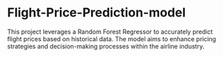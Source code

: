 # Flight-Price-Prediction-model
This project leverages a Random Forest Regressor to accurately predict flight prices based on historical data. The model aims to enhance pricing strategies and decision-making processes within the airline industry. 

